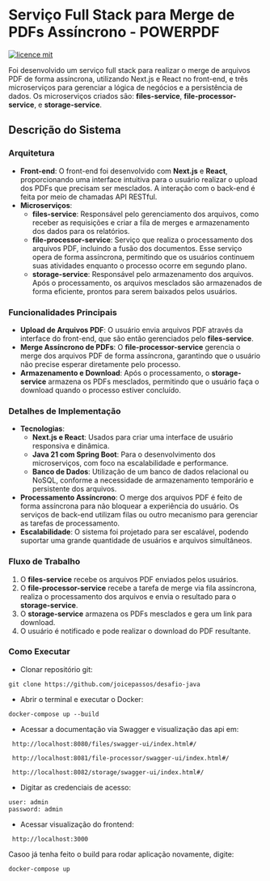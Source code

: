 # Serviço Full Stack para Merge de PDFs Assíncrono - POWERPDF 

[![licence mit](https://img.shields.io/badge/licence-MIT-blue.svg)](./LICENSE)

Foi desenvolvido um serviço full stack para realizar o merge de arquivos PDF de forma assíncrona, utilizando Next.js e React no front-end, e três microserviços para gerenciar a lógica de negócios e a persistência de dados. Os microserviços criados são: **files-service**, **file-processor-service**, e **storage-service**.

## Descrição do Sistema

### Arquitetura
- **Front-end**: O front-end foi desenvolvido com **Next.js** e **React**, proporcionando uma interface intuitiva para o usuário realizar o upload dos PDFs que precisam ser mesclados. A interação com o back-end é feita por meio de chamadas API RESTful.
- **Microserviços**:
  - **files-service**: Responsável pelo gerenciamento dos arquivos, como receber as requisições e criar a fila de merges e armazenamento dos dados para os relatórios.
  - **file-processor-service**: Serviço que realiza o processamento dos arquivos PDF, incluindo a fusão dos documentos. Esse serviço opera de forma assíncrona, permitindo que os usuários continuem suas atividades enquanto o processo ocorre em segundo plano.
  - **storage-service**: Responsável pelo armazenamento dos arquivos. Após o processamento, os arquivos mesclados são armazenados de forma eficiente, prontos para serem baixados pelos usuários.

### Funcionalidades Principais
- **Upload de Arquivos PDF**: O usuário envia arquivos PDF através da interface do front-end, que são então gerenciados pelo **files-service**.
- **Merge Assíncrono de PDFs**: O **file-processor-service** gerencia o merge dos arquivos PDF de forma assíncrona, garantindo que o usuário não precise esperar diretamente pelo processo.
- **Armazenamento e Download**: Após o processamento, o **storage-service** armazena os PDFs mesclados, permitindo que o usuário faça o download quando o processo estiver concluído.

### Detalhes de Implementação
- **Tecnologias**:
  - **Next.js e React**: Usados para criar uma interface de usuário responsiva e dinâmica.
  - **Java 21 com Spring Boot**: Para o desenvolvimento dos microserviços, com foco na escalabilidade e performance.
  - **Banco de Dados**: Utilização de um banco de dados relacional ou NoSQL, conforme a necessidade de armazenamento temporário e persistente dos arquivos.
- **Processamento Assíncrono**: O merge dos arquivos PDF é feito de forma assíncrona para não bloquear a experiência do usuário. Os serviços de back-end utilizam filas ou outro mecanismo para gerenciar as tarefas de processamento.
- **Escalabilidade**: O sistema foi projetado para ser escalável, podendo suportar uma grande quantidade de usuários e arquivos simultâneos.

### Fluxo de Trabalho
1. O **files-service** recebe os arquivos PDF enviados pelos usuários.
2. O **file-processor-service** recebe a tarefa de merge via fila assíncrona, realiza o processamento dos arquivos e envia o resultado para o **storage-service**.
3. O **storage-service** armazena os PDFs mesclados e gera um link para download.
4. O usuário é notificado e pode realizar o download do PDF resultante.

### Como Executar

- Clonar repositório git:
```
git clone https://github.com/joicepassos/desafio-java
```
- Abrir o terminal e executar o Docker:
```
docker-compose up --build
```
- Acessar a documentação via Swagger e visualização das api em:
```
 http://localhost:8080/files/swagger-ui/index.html#/
```

```
 http://localhost:8081/file-processor/swagger-ui/index.html#/
```

```
 http://localhost:8082/storage/swagger-ui/index.html#/
```
- Digitar as credenciais de acesso:
  
```
user: admin
password: admin
```

- Acessar visualização do frontend:

```
 http://localhost:3000
```

Casoo já tenha feito o build para rodar aplicação novamente, digite:
```
docker-compose up
```


